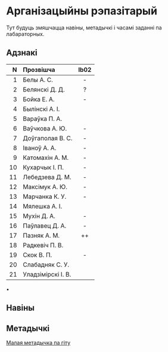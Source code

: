 # Арганізацыйны рэпазітарый

Тут будуць змяшчацца навіны, метадычкі і часамі заданні па лабараторных.

## Адзнакі


|N  |Прозвішча         |lb02|
|--:|:-----------------|:--:|
|  1|Белы А. С.        |- |
|  2|Белянскі Д. Д.    |? |
|  3|Бойка Е. А.       |- |
|  4|Былінскі А. І.    |  |
|  5|Вараўка П. А.     |  |
|  6|Ваўчкова А. Ю.    |- |
|  7|Доўгаполая В. С.  |- |
|  8|Іваноў А. А.      |- |
|  9|Катомахін А. М.   |- |
| 10|Кухарчык І. П.    |- |
| 11|Лебедзева Д. М.   |- |
| 12|Максімук А. Ю.    |- |
| 13|Марчанка К. У.    |- |
| 14|Мялешка А. І.     |  |
| 15|Мухін Д. А.       |- |
| 16|Паўлавец Д. А.    |- |
| 17|Пазняк А. М.      |++|
| 18|Радкевіч П. В.    |  |
| 19|Скок В. П.        |- |
| 20|Слабадняк С. У.   |  |
| 21|Уладзімірскі І. В.|  |

•

## Навіны


## Метадычкі
[Малая метадычка па гіту](https://github.com/BSU2013gr4Lego/Example/releases/download/gitPdf/AboutGit.pdf)
